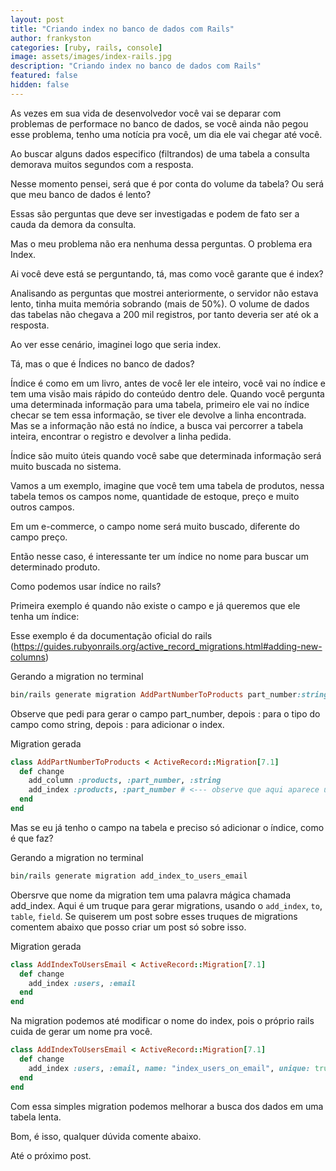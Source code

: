```yaml
---
layout: post
title: "Criando index no banco de dados com Rails"
author: frankyston
categories: [ruby, rails, console]
image: assets/images/index-rails.jpg
description: "Criando index no banco de dados com Rails"
featured: false
hidden: false
---
```


As vezes em sua vida de desenvolvedor você vai se deparar com problemas de performace no banco de dados, se você ainda não pegou esse problema, tenho uma notícia pra você, um dia ele vai chegar até você.

Ao buscar alguns dados especifico (filtrandos) de uma tabela a consulta demorava muitos segundos com a resposta.

Nesse momento pensei, será que é por conta do volume da tabela? Ou será que meu banco de dados é lento?

Essas são perguntas que deve ser investigadas e podem de fato ser a cauda da demora da consulta.

Mas o meu problema não era nenhuma dessa perguntas. O problema era Index.

Ai você deve está se perguntando, tá, mas como você garante que é index?

Analisando as perguntas que mostrei anteriormente, o servidor não estava lento, tinha muita memória sobrando (mais de 50%). O volume de dados das tabelas não chegava a 200 mil registros, por tanto deveria ser até ok a resposta.

Ao ver esse cenário, imaginei logo que seria index.

Tá, mas o que é Índices no banco de dados?

Índice é como em um livro, antes de você ler ele inteiro, você vai no índice e tem uma visão mais rápido do conteúdo dentro dele. Quando você pergunta uma determinada informação para uma tabela, primeiro ele vai no índice checar se tem essa informação, se tiver ele devolve a linha encontrada. Mas se a informação não está no índice, a busca vai percorrer a tabela inteira, encontrar o registro e devolver a linha pedida.

Índice são muito úteis quando você sabe que determinada informação será muito buscada no sistema.

Vamos a um exemplo, imagine que você tem uma tabela de produtos, nessa tabela temos os campos nome, quantidade de estoque, preço e muito outros campos.

Em um e-commerce, o campo nome será muito buscado, diferente do campo preço.

Então nesse caso, é interessante ter um índice no nome para buscar um determinado produto.

Como podemos usar índice no rails?

Primeira exemplo é quando não existe o campo e já queremos que ele tenha um índice:

Esse exemplo é da documentação oficial do rails (https://guides.rubyonrails.org/active_record_migrations.html#adding-new-columns)

Gerando a migration no terminal
```ruby
bin/rails generate migration AddPartNumberToProducts part_number:string:index
```

Observe que pedi para gerar o campo part_number, depois : para o tipo do campo como string, depois : para adicionar o index.

Migration gerada
```ruby
class AddPartNumberToProducts < ActiveRecord::Migration[7.1]
  def change
    add_column :products, :part_number, :string
    add_index :products, :part_number # <--- observe que aqui aparece um add_index
  end
end
```

Mas se eu já tenho o campo na tabela e preciso só adicionar o índice, como é que faz?

Gerando a migration no terminal
```ruby
bin/rails generate migration add_index_to_users_email
```

Obersrve que nome da migration tem uma palavra mágica chamada add_index. Aqui é um truque para gerar migrations, usando o `add_index`, `to`, `table`, `field`. Se quiserem um post sobre esses truques de migrations comentem abaixo que posso criar um post só sobre isso.

Migration gerada
```ruby
class AddIndexToUsersEmail < ActiveRecord::Migration[7.1]
  def change
    add_index :users, :email
  end
end
```

Na migration podemos até modificar o nome do index, pois o próprio rails cuida de gerar um nome pra você.
```ruby
class AddIndexToUsersEmail < ActiveRecord::Migration[7.1]
  def change
    add_index :users, :email, name: "index_users_on_email", unique: true
  end
end
```

Com essa simples migration podemos melhorar a busca dos dados em uma tabela lenta.

Bom, é isso, qualquer dúvida comente abaixo.

Até o próximo post.
